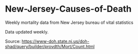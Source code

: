 # New-Jersey-Causes-of-Death
 Weekly mortality data from New Jersey bureau of vital statistics

Data updated weekly.

Source: https://www-doh.state.nj.us/doh-shad/query/builder/provdth/Mort/Count.html
